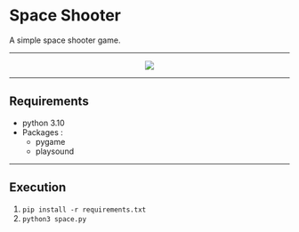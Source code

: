 # Space Shooter

A simple space shooter game.

***

<div align="center">
    <img src="https://github.com/Advait-Shrivastava/Space_Shooter/assets/59224726/ed5082f7-3b2c-4a78-b5da-b0270be24ace">
</div>

***


## Requirements

* python 3.10
* Packages :
    * pygame
    * playsound

***

## Execution
 1. `pip install -r requirements.txt`
 2. `python3 space.py`
